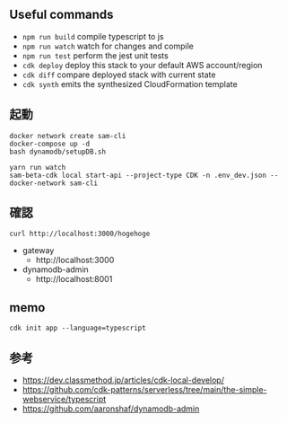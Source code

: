 ## Useful commands

 * `npm run build`   compile typescript to js
 * `npm run watch`   watch for changes and compile
 * `npm run test`    perform the jest unit tests
 * `cdk deploy`      deploy this stack to your default AWS account/region
 * `cdk diff`        compare deployed stack with current state
 * `cdk synth`       emits the synthesized CloudFormation template

## 起動
```
docker network create sam-cli
docker-compose up -d
bash dynamodb/setupDB.sh

yarn run watch
sam-beta-cdk local start-api --project-type CDK -n .env_dev.json --docker-network sam-cli
```

## 確認
`curl http://localhost:3000/hogehoge`   

- gateway
    - http://localhost:3000
- dynamodb-admin
    - http://localhost:8001

## memo
`cdk init app --language=typescript`

## 参考
- https://dev.classmethod.jp/articles/cdk-local-develop/
- https://github.com/cdk-patterns/serverless/tree/main/the-simple-webservice/typescript
- https://github.com/aaronshaf/dynamodb-admin
